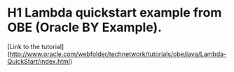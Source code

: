 # H1 Lambda quickstart example from OBE (Oracle BY Example).
[Link to the tutorial] (http://www.oracle.com/webfolder/technetwork/tutorials/obe/java/Lambda-QuickStart/index.html)